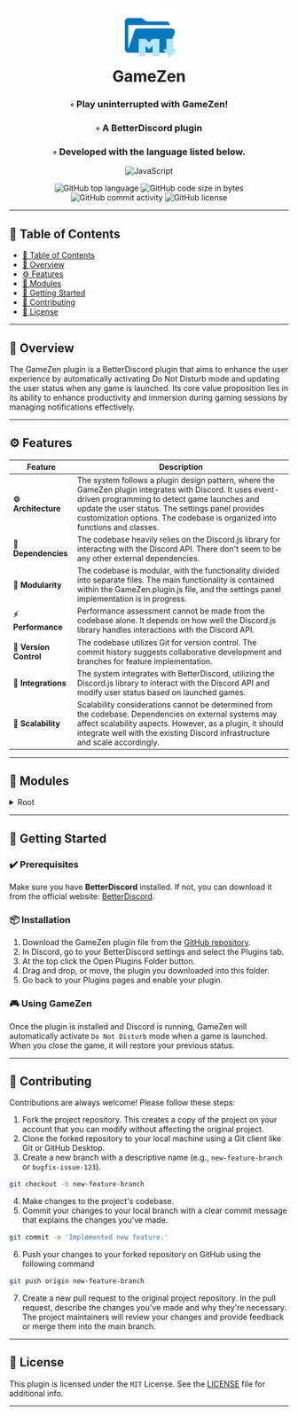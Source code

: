 <div align="center">
<h1 align="center">
<img src="https://raw.githubusercontent.com/PKief/vscode-material-icon-theme/ec559a9f6bfd399b82bb44393651661b08aaf7ba/icons/folder-markdown-open.svg" width="100" />
<br>GameZen
</h1>
<h3>◦ Play uninterrupted with GameZen!</h3>
<h3>◦ A BetterDiscord plugin</h3>
<h3>◦ Developed with the language listed below.</h3>

<p align="center">
<img src="https://img.shields.io/badge/JavaScript-F7DF1E.svg?style&logo=JavaScript&logoColor=black" alt="JavaScript" />
</p>
<img src="https://img.shields.io/github/languages/top/TheoEwzZer/GameZen?style&color=5D6D7E" alt="GitHub top language" />
<img src="https://img.shields.io/github/languages/code-size/TheoEwzZer/GameZen?style&color=5D6D7E" alt="GitHub code size in bytes" />
<img src="https://img.shields.io/github/commit-activity/m/TheoEwzZer/GameZen?style&color=5D6D7E" alt="GitHub commit activity" />
<img src="https://img.shields.io/github/license/TheoEwzZer/GameZen?style&color=5D6D7E" alt="GitHub license" />
</div>

---

## 📒 Table of Contents

- [📒 Table of Contents](#-table-of-contents)
- [📍 Overview](#-overview)
- [⚙️ Features](#️-features)
- [🧩 Modules](#-modules)
- [🚀 Getting Started](#-getting-started)
- [🤝 Contributing](#-contributing)
- [📄 License](#-license)

---

## 📍 Overview

The GameZen plugin is a BetterDiscord plugin that aims to enhance the user experience by automatically activating Do Not Disturb mode and updating the user status when any game is launched. Its core value proposition lies in its ability to enhance productivity and immersion during gaming sessions by managing notifications effectively.

---

## ⚙️ Features

| Feature                | Description                                                                                                                                                                                                                                                                                 |
| ---------------------- | ------------------------------------------------------------------------------------------------------------------------------------------------------------------------------------------------------------------------------------------------------------------------------------------- |
| **⚙️ Architecture**    | The system follows a plugin design pattern, where the GameZen plugin integrates with Discord. It uses event-driven programming to detect game launches and update the user status. The settings panel provides customization options. The codebase is organized into functions and classes. |
| **🔗 Dependencies**    | The codebase heavily relies on the Discord.js library for interacting with the Discord API. There don't seem to be any other external dependencies.                                                                                                                                         |
| **🧩 Modularity**      | The codebase is modular, with the functionality divided into separate files. The main functionality is contained within the GameZen.plugin.js file, and the settings panel implementation is in progress.                                                                                   |
| **⚡️ Performance**    | Performance assessment cannot be made from the codebase alone. It depends on how well the Discord.js library handles interactions with the Discord API.                                                                                                                                     |
| **🔀 Version Control** | The codebase utilizes Git for version control. The commit history suggests collaborative development and branches for feature implementation.                                                                                                                                               |
| **🔌 Integrations**    | The system integrates with BetterDiscord, utilizing the Discord.js library to interact with the Discord API and modify user status based on launched games.                                                                                                                                 |
| **📶 Scalability**     | Scalability considerations cannot be determined from the codebase. Dependencies on external systems may affect scalability aspects. However, as a plugin, it should integrate well with the existing Discord infrastructure and scale accordingly.                                          |

---

## 🧩 Modules

<details closed><summary>Root</summary>

| File                                                                                   | Summary                                                                                                                                                                 |
| -------------------------------------------------------------------------------------- | ----------------------------------------------------------------------------------------------------------------------------------------------------------------------- |
| [GameZen.plugin.js](https://github.com/TheoEwzZer/GameZen/blob/main/GameZen.plugin.js) | The code is for a BetterDiscord plugin called GameZen. It automatically activates Do Not Disturb mode when a game is launched, and updates the user status accordingly. |

</details>

---

## 🚀 Getting Started

### ✔️ Prerequisites

Make sure you have **BetterDiscord** installed. If not, you can download it from the official website: [BetterDiscord](https://betterdiscord.app).

### 📦 Installation

1. Download the GameZen plugin file from the [GitHub repository](https://github.com/TheoEwzZer/GameZen).
2. In Discord, go to your BetterDiscord settings and select the Plugins tab.
3. At the top click the Open Plugins Folder button.
4. Drag and drop, or move, the plugin you downloaded into this folder.
5. Go back to your Plugins pages and enable your plugin.

### 🎮 Using GameZen

Once the plugin is installed and Discord is running, GameZen will automatically activate `Do Not Disturb` mode when a game is launched. When you close the game, it will restore your previous status.

---

## 🤝 Contributing

Contributions are always welcome! Please follow these steps:

1. Fork the project repository. This creates a copy of the project on your account that you can modify without affecting the original project.
2. Clone the forked repository to your local machine using a Git client like Git or GitHub Desktop.
3. Create a new branch with a descriptive name (e.g., `new-feature-branch` or `bugfix-issue-123`).

```sh
git checkout -b new-feature-branch
```

4. Make changes to the project's codebase.
5. Commit your changes to your local branch with a clear commit message that explains the changes you've made.

```sh
git commit -m 'Implemented new feature.'
```

6. Push your changes to your forked repository on GitHub using the following command

```sh
git push origin new-feature-branch
```

7. Create a new pull request to the original project repository. In the pull request, describe the changes you've made and why they're necessary.
   The project maintainers will review your changes and provide feedback or merge them into the main branch.

---

## 📄 License

This plugin is licensed under the `MIT` License. See the [LICENSE](https://github.com/TheoEwzZer/GameZen/blob/main/LICENSE) file for additional info.

---
